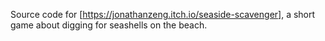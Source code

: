 Source code for [https://jonathanzeng.itch.io/seaside-scavenger], a short game about digging for seashells on the beach.
